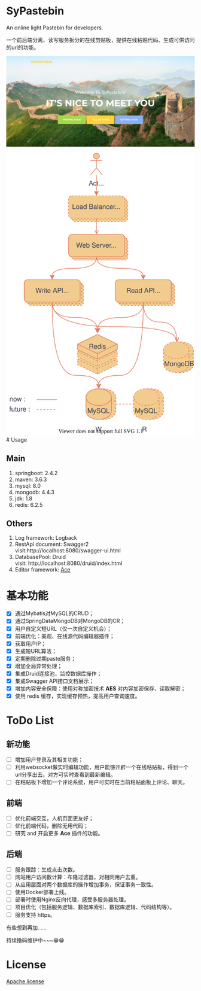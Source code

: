 # SyPastebin
An online light Pastebin for developers.

一个前后端分离、读写服务拆分的在线剪贴板，提供在线粘贴代码、生成可供访问的url的功能。

![The Great Wall of China](images/sypastebin.png)


<div style="text-align: center">
<img src="images/architecture.svg"/>
</div>
# Usage

## Main

1. springboot: 2.4.2
2. maven: 3.6.3
3. mysql: 8.0
4. mongodb: 4.4.3
5. jdk: 1.8
6. redis: 6.2.5

## Others

1. Log framework: Logback
2. RestApi document: Swagger2  
visit:http://localhost:8080/swagger-ui.html
3. DatabasePool: Druid  
visit: http://localhost:8080/druid/index.html
4. Editor framework: [Ace](https://ace.c9.io/)

# 基本功能

- [x] 通过Mybatis对MySQL的CRUD；
- [x] 通过SpringDataMongoDB对MongoDB的CR；
- [x] 用户自定义短URL（仅一次自定义机会）；
- [x] 前端优化：美观、在线源代码编辑器插件；
- [x] 获取用户IP；
- [x] 生成短URL算法；
- [x] 定期删除过期paste服务；
- [x] 增加全局异常处理；
- [x] 集成Druid连接池，监控数据库操作；
- [x] 集成Swagger API接口文档展示；
- [x] 增加内容安全保障：使用对称加密技术 **AES** 对内容加密保存、读取解密；
- [x] 使用 redis 缓存，实现缓存预热，提高用户查询速度。

# ToDo List

## 新功能
- [ ] 增加用户登录及其相关功能；
- [ ] 利用websocket做实时编辑功能，用户能够开辟一个在线粘贴板，得到一个url分享出去。对方可实时查看到最新编辑。
- [ ] 在粘贴板下增加一个评论系统，用户可实时在当前粘贴面板上评论、聊天。

## 前端
- [ ] 优化前端交互，人机页面更友好；
- [ ] 优化前端代码，删除无用代码；
- [ ] 研究 and 开启更多 **Ace** 插件的功能。

## 后端
- [ ] 服务跟踪：生成点击次数。
- [ ] 网站用户访问数计算：布隆过滤器，对相同用户去重。
- [ ] 从应用层面对两个数据库的操作增加事务，保证事务一致性。
- [ ] 使用Docker部署上线。
- [ ] 部署时使用Nginx反向代理，感受多服务器处理。
- [ ] 项目优化（包括服务逻辑、数据库索引、数据库逻辑、代码结构等）。
- [ ] 服务支持 https。

有些想到再加……

持续撸码维护中~~~😁😁

# License
[Apache license](https://www.apache.org/licenses/LICENSE-2.0)
